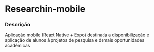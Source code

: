 # Researchin-mobile
 
### Descrição
Aplicação mobile (React Native + Expo) destinada a disponibilização e aplicação de alunos à projetos de pesquisa e demais oportunidades acadêmicas
